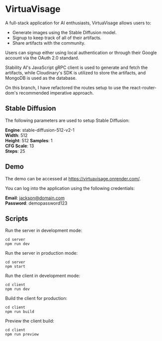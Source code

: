 # VirtuaVisage

A full-stack application for AI enthusiasts, VirtuaVisage allows users to:

- Generate images using the Stable Diffusion model.
- Signup to keep track of all of their artifacts.
- Share artifacts with the community.

Users can signup either using local authentication or through their Google account via the OAuth 2.0 standard.

Stability AI's JavaScript gRPC client is used to generate and fetch the artifacts, while Cloudinary's SDK is utilized to store the artifacts, and MongoDB is used as the database.

On this branch, I have refactored the routes setup to use the react-router-dom's recommended imperative approach.

## Stable Diffusion

The following parameters are used to setup Stable Diffusion:

**Engine**: stable-diffusion-512-v2-1  
**Width**: 512  
**Height**: 512
**Samples**: 1  
**CFG Scale**: 13  
**Steps**: 25

## Demo

The demo can be accessed at https://virtuavisage.onrender.com/.

You can log into the application using the following credentials:

**Email**: jackson@domain.com  
**Password**: demopassword123

## Scripts

Run the server in development mode:

    cd server
    npm run dev

Run the server in production mode:

    cd server
    npm start

Run the client in development mode:

    cd client
    npm run dev

Build the client for production:

    cd client
    npm run build

Preview the client build:

    cd client
    npm run preview
